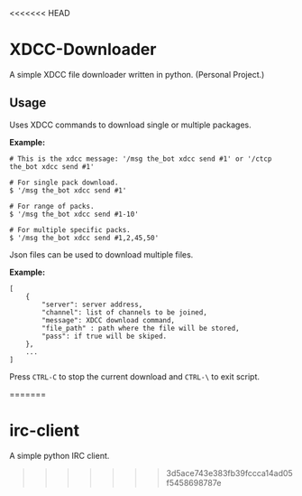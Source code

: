 <<<<<<< HEAD
# XDCC-Downloader

A simple XDCC file downloader written in python. (Personal Project.)

## Usage

Uses XDCC commands to download single or multiple packages.

**Example:**

    # This is the xdcc message: '/msg the_bot xdcc send #1' or '/ctcp the_bot xdcc send #1'
    
    # For single pack download.
    $ '/msg the_bot xdcc send #1'

    # For range of packs.
    $ '/msg the_bot xdcc send #1-10'

    # For multiple specific packs.
    $ '/msg the_bot xdcc send #1,2,45,50'


Json files can be used to download multiple files.

**Example:**

    [
        {
            "server": server address,
            "channel": list of channels to be joined,
            "message": XDCC download command,
            "file_path" : path where the file will be stored,
            "pass": if true will be skiped.
        },
        ...
    ]

Press `CTRL-C` to stop the current download and `CTRL-\` to exit script.

=======
# irc-client
A simple python IRC client.
>>>>>>> 3d5ace743e383fb39fccca14ad05f5458698787e
